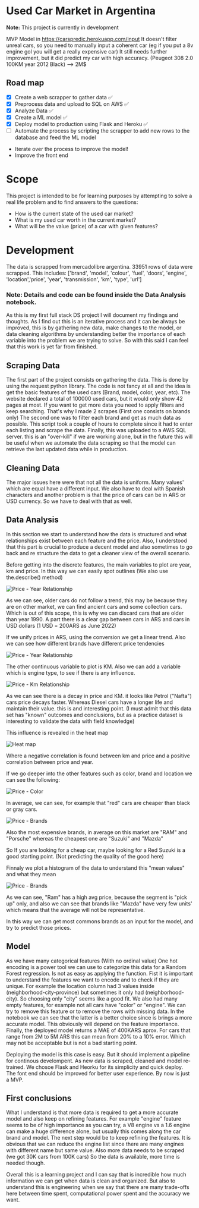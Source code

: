   # Used Car Market in Argentina

**Note:** This project is currently in development

MVP Model in https://carspredic.herokuapp.com/input
It doesn't filter unreal cars, so you need to manually input a coherent car (eg if you put a 8v engine gol you will get a really expensive car)
It still needs further improvement, but it did predict my car with high accuracy. (Peugeot 308 2.0 100KM year 2012 Black) --> 2M$

## Road map

 - [x] Create a web scrapper to gather data ✅
 - [x] Preprocess data and upload to SQL on AWS ✅
 - [x] Analyze Data ✅
 - [x] Create a ML model ✅
 - [x] Deploy model to production using Flask and Heroku ✅
 - [ ] Automate the process by scripting the scrapper to add new rows to the database and feed the ML model
 
 - Iterate over the process to improve the model!
 - Improve the front end

# Scope

This project is intended to be for learning purposes by attempting to solve a real life problem and to find answers to the questions:

 - How is the current state of the used car market? 
 - What is my used car worth in the current market?  
 - What will be the value (price) of a car with given features?

# Development

The data is scrapped from mercadolibre argentina. 33951 rows of data were scrapped. 
This includes:
['brand', 'model', 'colour', 'fuel', 'doors', 'engine', 'location','price', 'year', 'transmission', 'km', 'type', 'url']

### Note: Details and code can be found inside the Data Analysis notebook.

 As this is my first full stack DS project I will document my findings and thoughts. As I find out this is an iterative process and it can be always be improved, this is by gathering new data, make changes to the model, or data cleaning algorithms by understanding better the importance of each variable into the problem we are trying to solve. So with this said I can feel that this work is yet far from finished.
 
 ## Scraping Data
 The first part of the project consists on gathering the data. This is done by using the request python library. The code is not fancy at all and the idea is get the basic features of the used cars (Brand, model, color, year, etc). The website declared a total of 100000 used cars, but it would only show 42 pages at most. If you want to get more data you need to apply filters and keep searching. That's why I made 2 scrapes (First one consists on brands only) The second one was to filter each brand and get as much data as possible. This script took a couple of hours to complete since it had to enter each listing and scrape the data.
 Finally, this was uploaded to a AWS SQL server. this is an "over-kill" if we are working alone, but in the future this will be useful when we automate the data scraping so that the model can retrieve the last updated data while in production.
 
 ## Cleaning Data
 The major issues here were that not all the data is uniform. Many values' which are equal have a different input. We also have to deal with Spanish characters and another problem is that the price of cars can be in ARS or USD currency. So we have to deal with that as well.
 
 ## Data Analysis
 In this section we start to understand how the data is structured and what relationships exist between each feature and the price. Also, I understood that this part is crucial to produce a decent model and also sometimes to go back and re structure the data to get a cleaner view of the overall scenario.
 
 Before getting into the discrete features, the main variables to plot are year, km and price. In this way we can easily spot outlines (We also use the.describe() method)
 
 ![Price - Year Relationship](/img/priceyear.png "priceyear")
 
 As we can see, older cars do not follow a trend, this may be because they are on other market, we can find ancient cars and some collection cars. Which is out of this scope, this is why we can discard cars that are older than year 1990. A part there is a clear gap between cars in ARS and cars in USD dollars (1 USD = 200ARS as June 2022)
 
 If we unify prices in ARS, using the conversion we get a linear trend. Also we can see how different brands have different price tendencies
 
 ![Price - Year Relationship](/img/priceyear2.png "priceyear")
 
 
 The other continuous variable to plot is KM. Also we can add a variable which is engine type, to see if there is any influence.
 
 ![Price - Km Relationship](/img/pricekm.png "price km")
 
 As we can see there is a decay in price and KM. it looks like Petrol ("Nafta") cars price decays faster. Whereas Diesel cars have a longer life and maintain their value. this is and interesting point. (I must admit that this data set has "known" outcomes and conclusions, but as a practice dataset is interesting to validate the data with field knowledge)
 
 This influence is revealed in the heat map
 
 ![Heat map](/img/heatmap.png "heat map")
 
 Where a negative correlation is found between km and price and a positive correlation between price and year.
 
 
 If we go deeper into the other features such as color, brand and location we can see the following:
 
 ![Price - Color](/img/boxplot1.png "color")
 
 In average, we can see, for example that "red" cars are cheaper than black or gray cars.
 
 ![Price - Brands](/img/brands.png "Brands")
 
 Also the most expensive brands, in average on this market are "RAM" and "Porsche" whereas the cheapest one are "Suzuki" and "Mazda"
 
 So If you are looking for a cheap car, maybe looking for a Red Suzuki is a good starting point. (Not predicting the quality of the good here)
 
 
 Finnaly we plot a histogram of the data to understand this "mean values" and what they mean
 
 ![Price - Brands](/img/histplot.png "Hist plot")
 
 As we can see, "Ram" has a high avg price, because the segment is "pick up" only, and also we can see that brands like "Mazda" have very few units' which means that the average will not be representative.
 
 In this way we can get most commons brands as an input for the model, and try to predict those prices.
 
  
 ## Model
 
 As we have many categorical features (With no ordinal value) One hot encoding is a power tool we can use to categorize this data for a Random Forest regression.
 Is not as easy as applying the function. Fist it is important to understand the features we want to encode and to check if they are unique. For example the location column had 3 values inside (neighborhood-city-province) but sometimes it only had (neighborhood-city). So choosing only "city" seems like a good fit. 
 We also had many empty features, for example not all cars have "color" or "engine". We can try to remove this feature or to remove the rows with missing data. In the notebook we can see that the latter is a better choice since is brings a more accurate model. This obviously will depend on the feature importance.
 Finally, the deployed model returns a MAE of 400KARS aprox. For cars that range from 2M to 5M ARS this can mean from 20% to a 10% error. Which may not be acceptable but is not a bad starting point.
 
 Deploying the model is this case is easy. But it should implement a pipeline for continous develompent. As new data is scraped, cleaned and model re-trained.
 We chosoe Flask and Heorku for its simplicity and quick deploy.
 The font end should be improved for better user experience. By now is just a MVP.
 
 ## First conclusions
 What I understand is that more data is required to get a more accurate model and also keep on refining features. For example "engine" feature seems to be of high importance as you can try, a V8 engine vs a 1.6 engine can make a huge difference alone, but usually this comes along the car brand and model. 
 The next step would be to keep refining the features. It is obvious that we can reduce the engine list since there are many engines with different name but same value. Also more data needs to be scraped (we got 30K cars from 100K cars) So the data is available, more time is needed though.
 
 Overall this is a learning project and I can say that is incredible how much information we can get when data is clean and organized. But also to understand this is engineering when we say that there are many trade-offs here between time spent, computational power spent and the accuracy we want.
 
  
 
  
 


  


